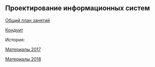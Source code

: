 ## Проектирование информационных систем

[Общий план занятий](https://github.com/stankin/design-2019/wiki)

[Кондуит](https://docs.google.com/spreadsheets/d/1EBknh8wKjwIG4KLRBiueB_xkD3YSC1BekxTWeuqP22g/edit?usp=sharing)

История:

[Материалы 2017](https://github.com/stankin/oop-2017/wiki)

[Материалы 2018](https://github.com/stankin/oop-2018/wiki)
